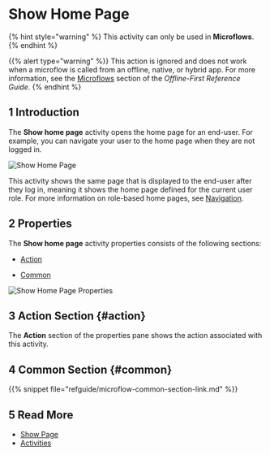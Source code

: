 # Show Home Page

{% hint style="warning" %}
This activity can only be used in **Microflows**.
{% endhint %}

{{% alert type="warning" %}}
This action is ignored and does not work when a microflow is called from an offline, native, or hybrid app. For more information, see the [Microflows](offline-first#microflows) section of the *Offline-First Reference Guide*.
{% endhint %}

## 1 Introduction

The **Show home page** activity opens the home page for an end-user. For example, you can navigate your user to the home page when they are not logged in. 


![Show Home Page](attachments/client-activities/show-home-page.png)


This activity shows the same page that is displayed to the end-user after they log in, meaning it shows the home page defined for the current user role. For more information on role-based home pages, see [Navigation](navigation).

## 2 Properties

The **Show home page** activity properties consists of the following sections:

* [Action](#action)

* [Common](#common)

    
![Show Home Page Properties](attachments/client-activities/show-home-page-properties.png)


## 3 Action Section {#action}

The **Action** section of the properties pane shows the action associated with this activity.

## 4 Common Section {#common}

{{% snippet file="refguide/microflow-common-section-link.md" %}}

## 5 Read More

* [Show Page](show-page)
* [Activities](activities)

